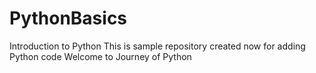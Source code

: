 # PythonBasics
Introduction to Python
This is sample repository created now for adding Python code 
Welcome to Journey of Python
